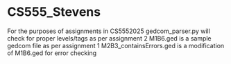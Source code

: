 # CS555_Stevens
For the purposes of assignments in CS5552025
gedcom_parser.py will check for proper levels/tags as per assignment 2
M1B6.ged is a sample gedcom file as per assignment 1
M2B3_containsErrors.ged is a modification of M1B6.ged for error checking
